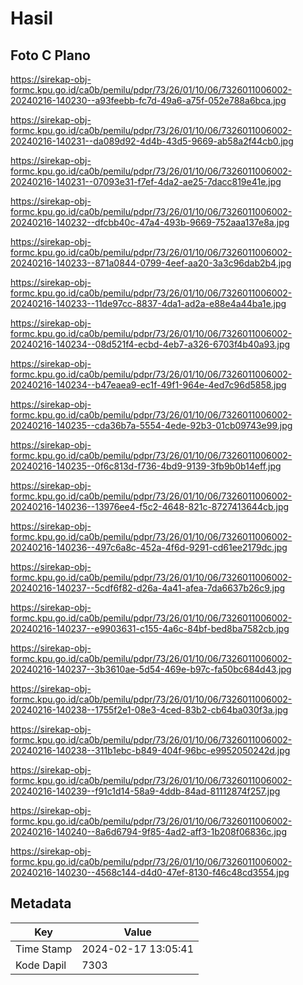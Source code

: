 # Hasil

## Foto C Plano

https://sirekap-obj-formc.kpu.go.id/ca0b/pemilu/pdpr/73/26/01/10/06/7326011006002-20240216-140230--a93feebb-fc7d-49a6-a75f-052e788a6bca.jpg

https://sirekap-obj-formc.kpu.go.id/ca0b/pemilu/pdpr/73/26/01/10/06/7326011006002-20240216-140231--da089d92-4d4b-43d5-9669-ab58a2f44cb0.jpg

https://sirekap-obj-formc.kpu.go.id/ca0b/pemilu/pdpr/73/26/01/10/06/7326011006002-20240216-140231--07093e31-f7ef-4da2-ae25-7dacc819e41e.jpg

https://sirekap-obj-formc.kpu.go.id/ca0b/pemilu/pdpr/73/26/01/10/06/7326011006002-20240216-140232--dfcbb40c-47a4-493b-9669-752aaa137e8a.jpg

https://sirekap-obj-formc.kpu.go.id/ca0b/pemilu/pdpr/73/26/01/10/06/7326011006002-20240216-140233--871a0844-0799-4eef-aa20-3a3c96dab2b4.jpg

https://sirekap-obj-formc.kpu.go.id/ca0b/pemilu/pdpr/73/26/01/10/06/7326011006002-20240216-140233--11de97cc-8837-4da1-ad2a-e88e4a44ba1e.jpg

https://sirekap-obj-formc.kpu.go.id/ca0b/pemilu/pdpr/73/26/01/10/06/7326011006002-20240216-140234--08d521f4-ecbd-4eb7-a326-6703f4b40a93.jpg

https://sirekap-obj-formc.kpu.go.id/ca0b/pemilu/pdpr/73/26/01/10/06/7326011006002-20240216-140234--b47eaea9-ec1f-49f1-964e-4ed7c96d5858.jpg

https://sirekap-obj-formc.kpu.go.id/ca0b/pemilu/pdpr/73/26/01/10/06/7326011006002-20240216-140235--cda36b7a-5554-4ede-92b3-01cb09743e99.jpg

https://sirekap-obj-formc.kpu.go.id/ca0b/pemilu/pdpr/73/26/01/10/06/7326011006002-20240216-140235--0f6c813d-f736-4bd9-9139-3fb9b0b14eff.jpg

https://sirekap-obj-formc.kpu.go.id/ca0b/pemilu/pdpr/73/26/01/10/06/7326011006002-20240216-140236--13976ee4-f5c2-4648-821c-8727413644cb.jpg

https://sirekap-obj-formc.kpu.go.id/ca0b/pemilu/pdpr/73/26/01/10/06/7326011006002-20240216-140236--497c6a8c-452a-4f6d-9291-cd61ee2179dc.jpg

https://sirekap-obj-formc.kpu.go.id/ca0b/pemilu/pdpr/73/26/01/10/06/7326011006002-20240216-140237--5cdf6f82-d26a-4a41-afea-7da6637b26c9.jpg

https://sirekap-obj-formc.kpu.go.id/ca0b/pemilu/pdpr/73/26/01/10/06/7326011006002-20240216-140237--e9903631-c155-4a6c-84bf-bed8ba7582cb.jpg

https://sirekap-obj-formc.kpu.go.id/ca0b/pemilu/pdpr/73/26/01/10/06/7326011006002-20240216-140237--3b3610ae-5d54-469e-b97c-fa50bc684d43.jpg

https://sirekap-obj-formc.kpu.go.id/ca0b/pemilu/pdpr/73/26/01/10/06/7326011006002-20240216-140238--1755f2e1-08e3-4ced-83b2-cb64ba030f3a.jpg

https://sirekap-obj-formc.kpu.go.id/ca0b/pemilu/pdpr/73/26/01/10/06/7326011006002-20240216-140238--311b1ebc-b849-404f-96bc-e9952050242d.jpg

https://sirekap-obj-formc.kpu.go.id/ca0b/pemilu/pdpr/73/26/01/10/06/7326011006002-20240216-140239--f91c1d14-58a9-4ddb-84ad-81112874f257.jpg

https://sirekap-obj-formc.kpu.go.id/ca0b/pemilu/pdpr/73/26/01/10/06/7326011006002-20240216-140240--8a6d6794-9f85-4ad2-aff3-1b208f06836c.jpg

https://sirekap-obj-formc.kpu.go.id/ca0b/pemilu/pdpr/73/26/01/10/06/7326011006002-20240216-140230--4568c144-d4d0-47ef-8130-f46c48cd3554.jpg


## Metadata

| Key        | Value               |
| ---------- | ------------------- |
| Time Stamp | 2024-02-17 13:05:41 |
| Kode Dapil | 7303                |



